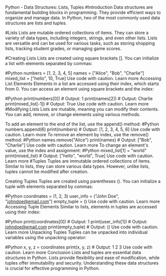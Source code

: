 Python - Data Structures: Lists, Tuples
#Introduction
Data structures are fundamental building blocks in programming. They provide efficient ways to organize and manage data. In Python, two of the most commonly used data structures are lists and tuples.

#Lists
Lists are mutable ordered collections of items. They can store a variety of data types, including integers, strings, and even other lists. Lists are versatile and can be used for various tasks, such as storing shopping lists, tracking student grades, or managing game scores.

#Creating Lists
Lists are created using square brackets []. You can initialize a list with elements separated by commas:

#Python
numbers = [1, 2, 3, 4, 5]
names = ["Alice", "Bob", "Charlie"]
mixed_list = ["hello", 10, True]
Use code with caution. Learn more
Accessing List Elements
Elements in a list are accessed using their index, which starts from 0. You can access an element using square brackets and the index:

#Python
print(numbers[0])  # Output: 1
print(names[2])  # Output: Charlie
print(mixed_list[-1])  # Output: True
Use code with caution. Learn more
#Modifying Lists
Lists are mutable, meaning you can modify their contents. You can add, remove, or change elements using various methods.

To add an element to the end of the list, use the append() method:
#Python
numbers.append(6)
print(numbers)  # Output: [1, 2, 3, 4, 5, 6]
Use code with caution. Learn more
To remove an element by index, use the remove() method:
#Python
names.remove("Alice")
print(names)  # Output: ["Bob", "Charlie"]
Use code with caution. Learn more
To change an element's value, use the index and assignment:
#Python
mixed_list[1] = "world"
print(mixed_list)  # Output: ["hello", "world", True]
Use code with caution. Learn more
#Tuples
Tuples are immutable ordered collections of items. Similar to lists, they can store various data types. However, unlike lists, tuples cannot be modified after creation.

Creating Tuples
Tuples are created using parentheses (). You can initialize a tuple with elements separated by commas:

#Python
coordinates = (1, 2, 3)
user_info = ("John Doe", "johndoe@email.com")
empty_tuple = ()
Use code with caution. Learn more
Accessing Tuple Elements
Similar to lists, elements in tuples are accessed using their index:

#Python
print(coordinates[0])  # Output: 1
print(user_info[1])  # Output: johndoe@email.com
print(empty_tuple)  # Output: ()
Use code with caution. Learn more
Unpacking Tuples
Tuples can be unpacked into individual variables using the unpacking operator:

#Python
x, y, z = coordinates
print(x, y, z)  # Output: 1 2 3
Use code with caution. Learn more
Conclusion
Lists and tuples are essential data structures in Python. Lists provide flexibility and ease of modification, while tuples offer immutability and security. Understanding these data structures is crucial for effective programming in Python.
